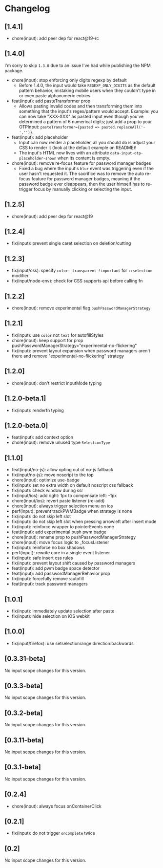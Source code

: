 # Changelog

## [1.4.1]

- chore(input): add peer dep for react@19-rc

## [1.4.0]

I'm sorry to skip `1.3.0` due to an issue I've had while publishing the NPM package.

- chore(input): stop enforcing only digits regexp by default
  - Before 1.4.0, the input would take `REGEXP_ONLY_DIGITS` as the default pattern behavior, mistaking mobile users when they couldn't type in or even paste alphanumeric entries.
- feat(input): add pasteTransformer prop
  - Allows pasting invalid codes and then transforming them into something that the input's regex/pattern would accept. Example: you can now take "XXX-XXX" as pasted input even though you've determined a pattern of 6 numerical digits; just add a prop to your OTPInput: `pasteTransformer={pasted => pasted.replaceAll('-','')}`.
- feat(input): add placeholder
  - Input can now render a placeholder, all you should do is adjust your CSS to render it (look at the default example on README)!
  - The input's HTML now lives with an attribute `data-input-otp-placeholder-shown` when its content is empty.
- chore(input): remove re-focus feature for password manager badges
  - Fixed a bug where the input's `blur` event was triggering even if the user hasn't requested it. The sacrifice was to remove the auto re-focus feature for password manager badges, meaning if the password badge ever disappears, then the user himself has to re-trigger focus by manually clicking or selecting the input.

## [1.2.5]

- chore(input): add peer dep for react@19

## [1.2.4]

- fix(input): prevent single caret selection on deletion/cutting

## [1.2.3]

- fix(input/css): specify `color: transparent !important` for `::selection` modifier
- fix(input/node-env): check for CSS supports api before calling fn

## [1.2.2]

- chore(input): remove experimental flag `pushPasswordManagerStrategy`

## [1.2.1]

- fix(input): use `color` not `text` for autofillStyles
- chore(input): keep support for prop pushPasswordManagerStrategy="experimental-no-flickering"
- fix(input): prevent layout expansion when password managers aren't there and remove "experimental-no-flickering" strategy

## [1.2.0]

- chore(input): don't restrict inputMode typing

## [1.2.0-beta.1]

- fix(input): renderfn typing

## [1.2.0-beta.0]

- feat(input): add context option
- chore(input): remove unused type `SelectionType`

## [1.1.0]

- feat(input/no-js): allow opting out of no-js fallback
- fix(input/no-js): move noscript to the top
- chore(input): optimize use-badge
- fix(input): set no extra width on default noscript css fallback
- fix(input): check window during ssr
- fix(input/ios): add right: 1px to compensate left: -1px
- chore(input/ios): revert paste listener (re-add)
- chore(input): always trigger selection menu on ios
- perf(input): prevent trackPWMBadge when strategy is none
- fix(input): do not skip left slot
- fix(input): do not skip left slot when pressing arrowleft after insert mode
- fix(input): reinforce wrapper to pointerEvents none
- feat(input): add experimental push pwm badge
- chore(input): rename prop to pushPasswordManagerStrategy
- chore(input): move focus logic to _focusListener
- fix(input): reinforce no box shadows
- perf(input): rewrite core in a single event listener
- fix(input): safe insert css rules
- fix(input): prevent layout shift caused by password managers
- feat(input): add pwm badge space detector
- feat(input): add passwordManagerBehavior prop
- fix(input): forcefully remove :autofill
- feat(input): track password managers

## [1.0.1]

- fix(input): immediately update selection after paste
- fix(input): hide selection on iOS webkit

## [1.0.0]

- fix(input/firefox): use setselectionrange direction:backwards

## [0.3.31-beta]

No input scope changes for this version.

## [0.3.3-beta]

No input scope changes for this version.

## [0.3.2-beta]

No input scope changes for this version.

## [0.3.11-beta]

No input scope changes for this version.

## [0.3.1-beta]

No input scope changes for this version.

## [0.2.4]

- chore(input): always focus onContainerClick

## [0.2.1]

- fix(input): do not trigger `onComplete` twice

## [0.2]

No input scope changes for this version.